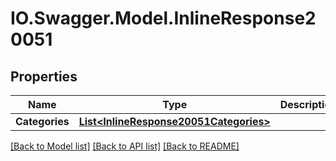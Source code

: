 # IO.Swagger.Model.InlineResponse20051
## Properties

Name | Type | Description | Notes
------------ | ------------- | ------------- | -------------
**Categories** | [**List&lt;InlineResponse20051Categories&gt;**](InlineResponse20051Categories.md) |  | [optional] 

[[Back to Model list]](../README.md#documentation-for-models) [[Back to API list]](../README.md#documentation-for-api-endpoints) [[Back to README]](../README.md)


